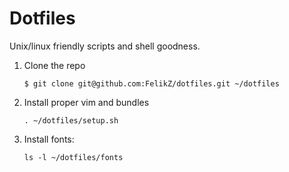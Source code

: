 # Dotfiles

Unix/linux friendly scripts and shell goodness.

1. Clone the repo
    
    ```
    $ git clone git@github.com:FelikZ/dotfiles.git ~/dotfiles
    ```
2. Install proper vim and bundles
    
    ```
    . ~/dotfiles/setup.sh
    ```
3. Install fonts:

    ```
    ls -l ~/dotfiles/fonts
    ```
